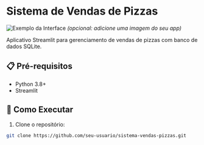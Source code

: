 # Sistema de Vendas de Pizzas

![Exemplo da Interface](screenshot.png) *(opcional: adicione uma imagem do seu app)*

Aplicativo Streamlit para gerenciamento de vendas de pizzas com banco de dados SQLite.

## 📋 Pré-requisitos
- Python 3.8+
- Streamlit

## 🚀 Como Executar
1. Clone o repositório:
```bash
git clone https://github.com/seu-usuario/sistema-vendas-pizzas.git
